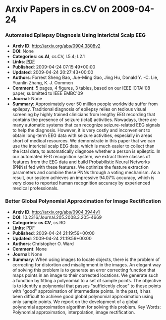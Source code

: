 # Arxiv Papers in cs.CV on 2009-04-24
### Automated Epilepsy Diagnosis Using Interictal Scalp EEG
- **Arxiv ID**: http://arxiv.org/abs/0904.3808v2
- **DOI**: None
- **Categories**: **cs.AI**, cs.CV, I.5.4; I.2.1
- **Links**: [PDF](http://arxiv.org/pdf/0904.3808v2)
- **Published**: 2009-04-24 07:15:49+00:00
- **Updated**: 2009-04-24 20:27:43+00:00
- **Authors**: Forrest Sheng Bao, Jue-Ming Gao, Jing Hu, Donald Y. -C. Lie, Yuanlin Zhang, K. J. Oommen
- **Comment**: 5 pages, 4 figures, 3 tables, based on our IEEE ICTAI'08 paper,
  submitted to IEEE EMBC'09
- **Journal**: None
- **Summary**: Approximately over 50 million people worldwide suffer from epilepsy. Traditional diagnosis of epilepsy relies on tedious visual screening by highly trained clinicians from lengthy EEG recording that contains the presence of seizure (ictal) activities. Nowadays, there are many automatic systems that can recognize seizure-related EEG signals to help the diagnosis. However, it is very costly and inconvenient to obtain long-term EEG data with seizure activities, especially in areas short of medical resources. We demonstrate in this paper that we can use the interictal scalp EEG data, which is much easier to collect than the ictal data, to automatically diagnose whether a person is epileptic. In our automated EEG recognition system, we extract three classes of features from the EEG data and build Probabilistic Neural Networks (PNNs) fed with these features. We optimize the feature extraction parameters and combine these PNNs through a voting mechanism. As a result, our system achieves an impressive 94.07% accuracy, which is very close to reported human recognition accuracy by experienced medical professionals.



### Better Global Polynomial Approximation for Image Rectification
- **Arxiv ID**: http://arxiv.org/abs/0904.3944v1
- **DOI**: 10.2316/Journal.205.2008.3.205-4669
- **Categories**: **cs.CV**, cs.RO
- **Links**: [PDF](http://arxiv.org/pdf/0904.3944v1)
- **Published**: 2009-04-24 21:19:59+00:00
- **Updated**: 2009-04-24 21:19:59+00:00
- **Authors**: Christopher O. Ward
- **Comment**: None
- **Journal**: None
- **Summary**: When using images to locate objects, there is the problem of correcting for distortion and misalignment in the images. An elegant way of solving this problem is to generate an error correcting function that maps points in an image to their corrected locations. We generate such a function by fitting a polynomial to a set of sample points. The objective is to identify a polynomial that passes "sufficiently close" to these points with "good" approximation of intermediate points. In the past, it has been difficult to achieve good global polynomial approximation using only sample points. We report on the development of a global polynomial approximation algorithm for solving this problem. Key Words: Polynomial approximation, interpolation, image rectification.



